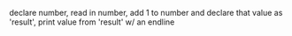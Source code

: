 declare number, read in number, add 1 to number and declare that value as 'result', print value from 'result' w/ an endline
